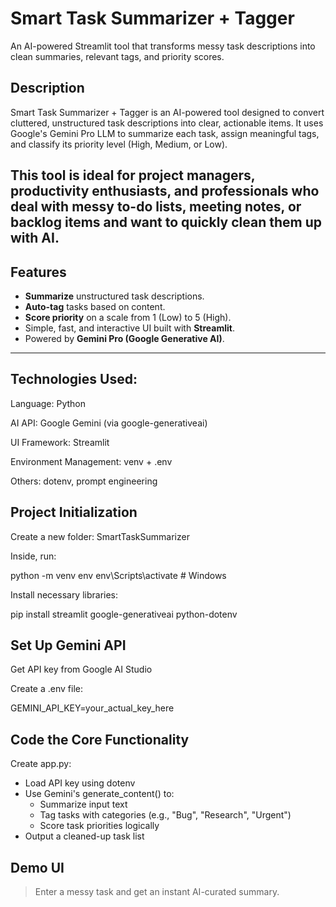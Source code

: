 # Smart Task Summarizer + Tagger

An AI-powered Streamlit tool that transforms messy task descriptions into clean summaries, relevant tags, and priority scores.
## Description
Smart Task Summarizer + Tagger is an AI-powered tool designed to convert cluttered, unstructured task descriptions into clear, actionable items. It uses Google's Gemini Pro LLM to summarize each task, assign meaningful tags, and classify its priority level (High, Medium, or Low).

This tool is ideal for project managers, productivity enthusiasts, and professionals who deal with messy to-do lists, meeting notes, or backlog items and want to quickly clean them up with AI.
---

## Features

- **Summarize** unstructured task descriptions.
- **Auto-tag** tasks based on content.
- **Score priority** on a scale from 1 (Low) to 5 (High).
- Simple, fast, and interactive UI built with **Streamlit**.
- Powered by **Gemini Pro (Google Generative AI)**.

---
## Technologies Used:
Language: Python

AI API: Google Gemini (via google-generativeai)

UI Framework: Streamlit

Environment Management: venv + .env

Others: dotenv, prompt engineering

## Project Initialization
Create a new folder: SmartTaskSummarizer

Inside, run:

python -m venv env
env\Scripts\activate  # Windows

Install necessary libraries:

pip install streamlit google-generativeai python-dotenv

## Set Up Gemini API
Get API key from Google AI Studio

Create a .env file:

GEMINI_API_KEY=your_actual_key_here

## Code the Core Functionality
Create app.py:
- Load API key using dotenv
- Use Gemini's generate_content() to:
     - Summarize input text
     - Tag tasks with categories (e.g., "Bug", "Research", "Urgent")
     - Score task priorities logically
- Output a cleaned-up task list

## Demo UI

> Enter a messy task and get an instant AI-curated summary.
> 

